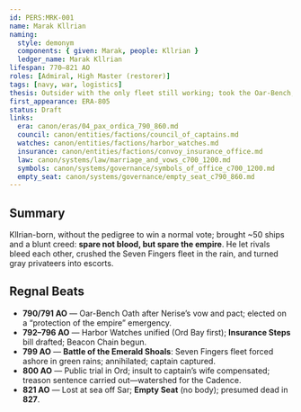 ```yaml
---
id: PERS:MRK-001
name: Marak Kllrian
naming:
  style: demonym
  components: { given: Marak, people: Kllrian }
  ledger_name: Marak Kllrian
lifespan: 770–821 AO
roles: [Admiral, High Master (restorer)]
tags: [navy, war, logistics]
thesis: Outsider with the only fleet still working; took the Oar-Bench, made order cheaper than rebellion, and died in a storm.
first_appearance: ERA-805
status: Draft
links:
  era: canon/eras/04_pax_ordica_790_860.md
  council: canon/entities/factions/council_of_captains.md
  watches: canon/entities/factions/harbor_watches.md
  insurance: canon/entities/factions/convoy_insurance_office.md
  law: canon/systems/law/marriage_and_vows_c700_1200.md
  symbols: canon/systems/governance/symbols_of_office_c700_1200.md
  empty_seat: canon/systems/governance/empty_seat_c790_860.md
---
```


## Summary
Kllrian-born, without the pedigree to win a normal vote; brought ~50 ships and a blunt creed: **spare not blood, but spare the empire**. He let rivals bleed each other, crushed the Seven Fingers fleet in the rain, and turned gray privateers into escorts.

## Regnal Beats
- **790/791 AO** — Oar-Bench Oath after Nerise’s vow and pact; elected on a “protection of the empire” emergency.
- **792–796 AO** — Harbor Watches unified (Ord Bay first); **Insurance Steps** bill drafted; Beacon Chain begun.
- **799 AO** — **Battle of the Emerald Shoals**: Seven Fingers fleet forced ashore in green rains; annihilated; captain captured.
- **800 AO** — Public trial in Ord; insult to captain’s wife compensated; treason sentence carried out—watershed for the Cadence.
- **821 AO** — Lost at sea off Sar; **Empty Seat** (no body); presumed dead in **827**.
